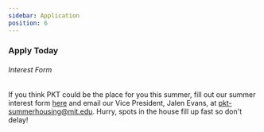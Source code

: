 ```yaml
---
sidebar: Application
position: 6
---
```

### Apply Today

###### Interest Form

If you think PKT could be the place for you this summer, fill out our summer interest form [here](https://forms.gle/6puHjg6n5cwKy9Vq7) and email our Vice President, Jalen Evans, at pkt-summerhousing@mit.edu.  Hurry, spots in the house fill up fast so don't delay!
